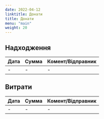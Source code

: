 ```yaml
---
date: 2022-04-12
linktitle: Донати
title: Донати
menu: "main"
weight: 20
---
```


## Надходження

| Дата | Сумма | Комент/Відправник |
| ---- | ----- | ----- |
| -  | -   | -   |

## Витрати

| Дата | Сумма | Комент/Відправник |
| ---- | ----- | ----- |
| -  | -   | -   |
